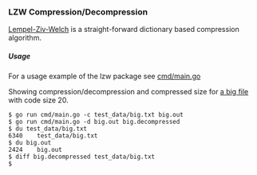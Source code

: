 ### LZW Compression/Decompression

[Lempel-Ziv-Welch](https://en.wikipedia.org/wiki/Lempel%E2%80%93Ziv%E2%80%93Welch) is a straight-forward dictionary based compression algorithm.

##### Usage
For a usage example of the lzw package see
[cmd/main.go](https://github.com/davidcrosby/lzw-go/blob/master/cmd/main.go)

Showing compression/decompression and compressed size for [a big file](https://norvig.com/big.txt) with code size 20.

    $ go run cmd/main.go -c test_data/big.txt big.out
    $ go run cmd/main.go -d big.out big.decompressed
    $ du test_data/big.txt
    6340	test_data/big.txt
    $ du big.out
    2424	big.out
    $ diff big.decompressed test_data/big.txt
    $ 

